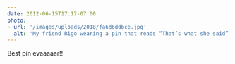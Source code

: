 ```yaml
---
date: 2012-06-15T17:17-07:00
photo:
- url: '/images/uploads/2018/fa6d6ddbce.jpg'
  alt: 'My friend Rigo wearing a pin that reads “That’s what she said”'
---
```

Best pin evaaaaar!!
